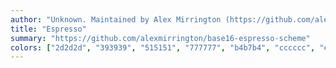 ```yaml
---
author: "Unknown. Maintained by Alex Mirrington (https://github.com/alexmirrington)"
title: "Espresso"
summary: "https://github.com/alexmirrington/base16-espresso-scheme"
colors: ["2d2d2d", "393939", "515151", "777777", "b4b7b4", "cccccc", "e0e0e0", "ffffff", "d25252", "f9a959", "ffc66d", "a5c261", "bed6ff", "6c99bb", "d197d9", "f97394"]
---
```

